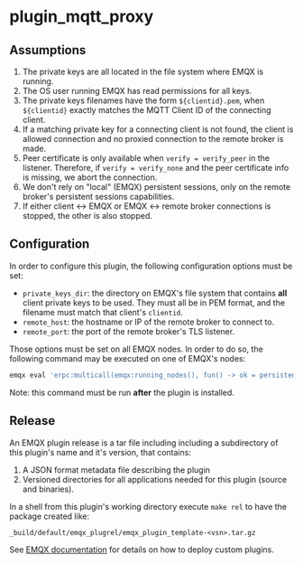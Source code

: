 # plugin_mqtt_proxy

## Assumptions

1. The private keys are all located in the file system where EMQX is running.
2. The OS user running EMQX has read permissions for all keys.
3. The private keys filenames have the form `${clientid}.pem`, when `${clientid}` exactly matches the MQTT Client ID of the connecting client.
4. If a matching private key for a connecting client is not found, the client is allowed connection and no proxied connection to the remote broker is made.
5. Peer certificate is only available when `verify = verify_peer` in the listener.  Therefore, if `verify = verify_none` and the peer certificate info is missing, we abort the connection.
6. We don't rely on "local" (EMQX) persistent sessions, only on the remote broker's persistent sessions capabilities.
7. If either client <-> EMQX or EMQX <-> remote broker connections is stopped, the other is also stopped.

## Configuration

In order to configure this plugin, the following configuration options must be set:

- `private_keys_dir`: the directory on EMQX's file system that contains **all** client private keys to be used.  They must all be in PEM format, and the filename must match that client's `clientid`.
- `remote_host`: the hostname or IP of the remote broker to connect to.
- `remote_port`: the port of the remote broker's TLS listener.

Those options must be set on all EMQX nodes.  In order to do so, the following command may be executed on one of EMQX's nodes:

```sh
emqx eval 'erpc:multicall(emqx:running_nodes(), fun() -> ok = persistent_term:put({plugin_mqtt_proxy, private_keys_dir}, "/path/to/private/keys"), ok = persistent_term:put({plugin_mqtt_proxy, remote_host}, "remote.broker.host"), ok = persistent_term:put({plugin_mqtt_proxy, remote_port}, 8883) end).'
```

Note: this command must be run **after** the plugin is installed.

## Release

An EMQX plugin release is a tar file including including a subdirectory of this plugin's name and it's version, that contains:

1. A JSON format metadata file describing the plugin
2. Versioned directories for all applications needed for this plugin (source and binaries).

In a shell from this plugin's working directory execute `make rel` to have the package created like:

```
_build/default/emqx_plugrel/emqx_plugin_template-<vsn>.tar.gz
```

See [EMQX documentation](https://docs.emqx.com/en/enterprise/v5.0/extensions/plugins.html) for details on how to deploy custom plugins.
